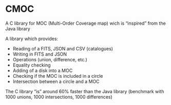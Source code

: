 # CMOC

A C library for MOC (Multi-Order Coverage map) wich is “inspired” from the Java library

A library which provides:
- Reading of a FITS, JSON and CSV (catalogues) 
- Writing in FITS and JSON
- Operations (union, difference, etc.)
- Equality checking
- Adding of a disk into a MOC
- Checking if the MOC is included in a circle
- Intersection between a circle and a MOC

The C library “is” around 60% faster than the Java library (benchmark with 1000 unions, 1000 intersections, 1000 differences)


